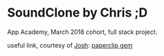 # SoundClone by Chris ;D
App Academy, March 2018 cohort, full stack project.

useful link, courtesy of [Josh](https://github.com/joshmleslie): [paperclip gem](https://github.com/appacademy/curriculum/tree/master/full-stack-project/resources/cdns/file_upload_demo)
